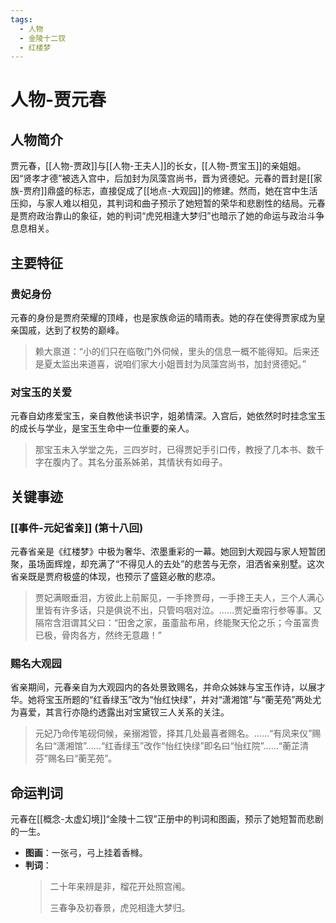 ```yaml
---
tags:
  - 人物
  - 金陵十二钗
  - 红楼梦
---
```


# 人物-贾元春

## 人物简介

贾元春，[[人物-贾政]]与[[人物-王夫人]]的长女，[[人物-贾宝玉]]的亲姐姐。因“贤孝才德”被选入宫中，后加封为凤藻宫尚书，晋为贤德妃。元春的晋封是[[家族-贾府]]鼎盛的标志，直接促成了[[地点-大观园]]的修建。然而，她在宫中生活压抑，与家人难以相见，其判词和曲子预示了她短暂的荣华和悲剧性的结局。元春是贾府政治靠山的象征，她的判词“虎兕相逢大梦归”也暗示了她的命运与政治斗争息息相关。

## 主要特征

### 贵妃身份
元春的身份是贾府荣耀的顶峰，也是家族命运的晴雨表。她的存在使得贾家成为皇亲国戚，达到了权势的巅峰。
> 赖大禀道：“小的们只在临敬门外伺候，里头的信息一概不能得知。后来还是夏太监出来道喜，说咱们家大小姐晋封为凤藻宫尚书，加封贤德妃。”

### 对宝玉的关爱
元春自幼疼爱宝玉，亲自教他读书识字，姐弟情深。入宫后，她依然时时挂念宝玉的成长与学业，是宝玉生命中一位重要的亲人。
> 那宝玉未入学堂之先，三四岁时，已得贾妃手引口传，教授了几本书、数千字在腹内了。其名分虽系姊弟，其情状有如母子。

## 关键事迹

### [[事件-元妃省亲]] (第十八回)
元春省亲是《红楼梦》中极为奢华、浓墨重彩的一幕。她回到大观园与家人短暂团聚，虽场面辉煌，却充满了“不得见人的去处”的悲苦与无奈，泪洒省亲别墅。这次省亲既是贾府极盛的体现，也预示了盛筵必散的悲凉。
> 贾妃满眼垂泪，方彼此上前厮见，一手搀贾母，一手搀王夫人，三个人满心里皆有许多话，只是俱说不出，只管呜咽对泣。……贾妃垂帘行参等事。又隔帘含泪谓其父曰：“田舍之家，虽齑盐布帛，终能聚天伦之乐；今虽富贵已极，骨肉各方，然终无意趣！”

### 赐名大观园
省亲期间，元春亲自为大观园内的各处景致赐名，并命众姊妹与宝玉作诗，以展才华。她将宝玉所题的“红香绿玉”改为“怡红快绿”，并对“潇湘馆”与“蘅芜苑”两处尤为喜爱，其言行亦隐约透露出对宝黛钗三人关系的关注。
> 元妃乃命传笔砚伺候，亲搦湘管，择其几处最喜者赐名。……“有凤来仪”赐名曰“潇湘馆”……“红香绿玉”改作“怡红快绿”即名曰“怡红院”……“蘅芷清芬”赐名曰“蘅芜苑”。

## 命运判词

元春在[[概念-太虚幻境]]“金陵十二钗”正册中的判词和图画，预示了她短暂而悲剧的一生。

*   **图画**：一张弓，弓上挂着香橼。
*   **判词**：
    > 二十年来辨是非，榴花开处照宫闱。
    >
    > 三春争及初春景，虎兕相逢大梦归。

